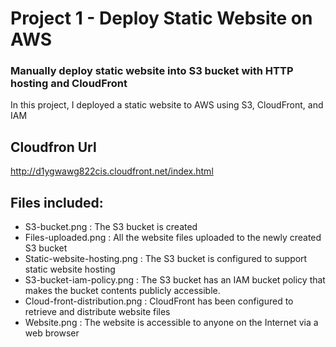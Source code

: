 # Project 1 - Deploy Static Website on AWS
### Manually deploy static website into S3 bucket with HTTP hosting and CloudFront
In this project, I deployed a static website to AWS using S3, CloudFront, and IAM

Cloudfron Url
------------
http://d1ygwawg822cis.cloudfront.net/index.html

## Files included:
* S3-bucket.png : The S3 bucket is created
* Files-uploaded.png : All the website files uploaded to the newly created S3 bucket
* Static-website-hosting.png : The S3 bucket is configured to support static website hosting
* S3-bucket-iam-policy.png : The S3 bucket has an IAM bucket policy that makes the bucket contents publicly accessible.
* Cloud-front-distribution.png : CloudFront has been configured to retrieve and distribute website files
* Website.png : The website is accessible to anyone on the Internet via a web browser
